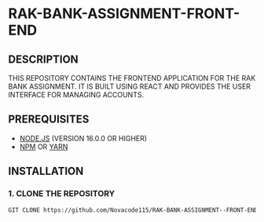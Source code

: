 # RAK-BANK-ASSIGNMENT-FRONT-END

## DESCRIPTION

THIS REPOSITORY CONTAINS THE FRONTEND APPLICATION FOR THE RAK BANK ASSIGNMENT. IT IS BUILT USING REACT AND PROVIDES THE USER INTERFACE FOR MANAGING ACCOUNTS.

## PREREQUISITES

- [NODE.JS](https://nodejs.org/) (VERSION 16.0.0 OR HIGHER)
- [NPM](https://www.npmjs.com/) OR [YARN](https://yarnpkg.com/)

## INSTALLATION

### 1. CLONE THE REPOSITORY

```bash
GIT CLONE https://github.com/Novacode115/RAK-BANK-ASSIGNMENT--FRONT-END.git
